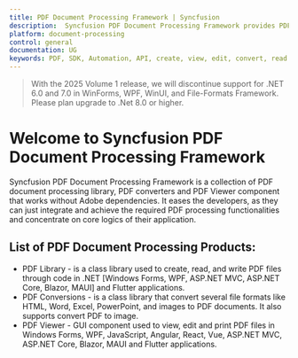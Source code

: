 ```yaml
---
title: PDF Document Processing Framework | Syncfusion
description:  Syncfusion PDF Document Processing Framework provides PDF document processing library (through code), PDF converters and PDF Viewer component that works without Adobe dependencies.
platform: document-processing
control: general
documentation: UG
keywords: PDF, SDK, Automation, API, create, view, edit, convert, read
---
```


> With the 2025 Volume 1 release, we will discontinue support for .NET 6.0 and 7.0 in WinForms, WPF, WinUI, and File-Formats Framework. Please plan upgrade to .Net 8.0 or higher.

# Welcome to Syncfusion PDF Document Processing Framework

Syncfusion PDF Document Processing Framework is a collection of PDF document processing library, PDF converters and PDF Viewer component that works without Adobe dependencies. It eases the developers, as they can just integrate and achieve the required PDF processing functionalities and concentrate on core logics of their application.


## List of PDF Document Processing Products:

* PDF Library - is a class library used to create, read, and write PDF files through code in .NET [Windows Forms, WPF, ASP.NET MVC, ASP.NET Core, Blazor, MAUI] and Flutter applications.
* PDF Conversions - is a class library that convert several file formats like HTML, Word, Excel, PowerPoint, and images to PDF documents. It also supports convert PDF to image. 
* PDF Viewer - GUI component used to view, edit and print PDF files in Windows Forms, WPF, JavaScript, Angular, React, Vue, ASP.NET MVC, ASP.NET Core, Blazor, MAUI and Flutter applications.

